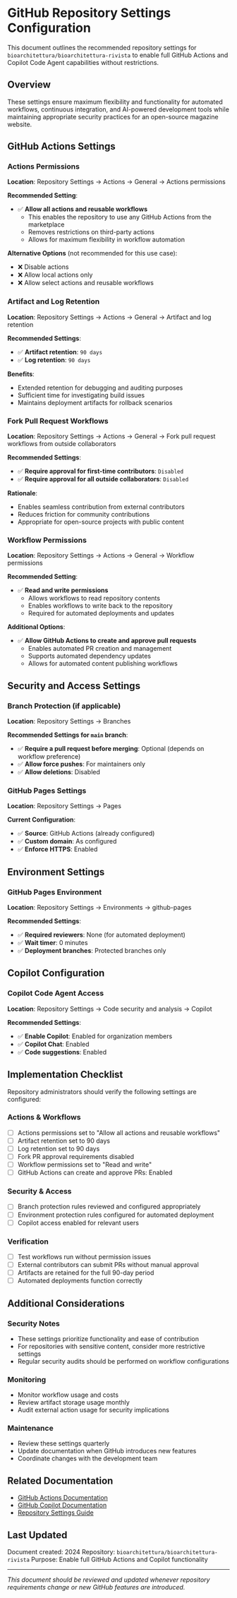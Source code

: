 # GitHub Repository Settings Configuration

This document outlines the recommended repository settings for `bioarchitettura/bioarchitettura-rivista` to enable full GitHub Actions and Copilot Code Agent capabilities without restrictions.

## Overview

These settings ensure maximum flexibility and functionality for automated workflows, continuous integration, and AI-powered development tools while maintaining appropriate security practices for an open-source magazine website.

## GitHub Actions Settings

### Actions Permissions

**Location**: Repository Settings → Actions → General → Actions permissions

**Recommended Setting**: 
- ✅ **Allow all actions and reusable workflows**
  - This enables the repository to use any GitHub Actions from the marketplace
  - Removes restrictions on third-party actions
  - Allows for maximum flexibility in workflow automation

**Alternative Options** (not recommended for this use case):
- ❌ Disable actions
- ❌ Allow local actions only
- ❌ Allow select actions and reusable workflows

### Artifact and Log Retention

**Location**: Repository Settings → Actions → General → Artifact and log retention

**Recommended Settings**:
- ✅ **Artifact retention**: `90 days`
- ✅ **Log retention**: `90 days`

**Benefits**:
- Extended retention for debugging and auditing purposes
- Sufficient time for investigating build issues
- Maintains deployment artifacts for rollback scenarios

### Fork Pull Request Workflows

**Location**: Repository Settings → Actions → General → Fork pull request workflows from outside collaborators

**Recommended Settings**:
- ✅ **Require approval for first-time contributors**: `Disabled`
- ✅ **Require approval for all outside collaborators**: `Disabled`

**Rationale**:
- Enables seamless contribution from external contributors
- Reduces friction for community contributions
- Appropriate for open-source projects with public content

### Workflow Permissions

**Location**: Repository Settings → Actions → General → Workflow permissions

**Recommended Setting**:
- ✅ **Read and write permissions**
  - Allows workflows to read repository contents
  - Enables workflows to write back to the repository
  - Required for automated deployments and updates

**Additional Options**:
- ✅ **Allow GitHub Actions to create and approve pull requests**
  - Enables automated PR creation and management
  - Supports automated dependency updates
  - Allows for automated content publishing workflows

## Security and Access Settings

### Branch Protection (if applicable)

**Location**: Repository Settings → Branches

**Recommended Settings for `main` branch**:
- ✅ **Require a pull request before merging**: Optional (depends on workflow preference)
- ✅ **Allow force pushes**: For maintainers only
- ✅ **Allow deletions**: Disabled

### GitHub Pages Settings

**Location**: Repository Settings → Pages

**Current Configuration**:
- ✅ **Source**: GitHub Actions (already configured)
- ✅ **Custom domain**: As configured
- ✅ **Enforce HTTPS**: Enabled

## Environment Settings

### GitHub Pages Environment

**Location**: Repository Settings → Environments → github-pages

**Recommended Settings**:
- ✅ **Required reviewers**: None (for automated deployment)
- ✅ **Wait timer**: 0 minutes
- ✅ **Deployment branches**: Protected branches only

## Copilot Configuration

### Copilot Code Agent Access

**Location**: Repository Settings → Code security and analysis → Copilot

**Recommended Settings**:
- ✅ **Enable Copilot**: Enabled for organization members
- ✅ **Copilot Chat**: Enabled
- ✅ **Code suggestions**: Enabled

## Implementation Checklist

Repository administrators should verify the following settings are configured:

### Actions & Workflows
- [ ] Actions permissions set to "Allow all actions and reusable workflows"
- [ ] Artifact retention set to 90 days
- [ ] Log retention set to 90 days
- [ ] Fork PR approval requirements disabled
- [ ] Workflow permissions set to "Read and write"
- [ ] GitHub Actions can create and approve PRs: Enabled

### Security & Access
- [ ] Branch protection rules reviewed and configured appropriately
- [ ] Environment protection rules configured for automated deployment
- [ ] Copilot access enabled for relevant users

### Verification
- [ ] Test workflows run without permission issues
- [ ] External contributors can submit PRs without manual approval
- [ ] Artifacts are retained for the full 90-day period
- [ ] Automated deployments function correctly

## Additional Considerations

### Security Notes
- These settings prioritize functionality and ease of contribution
- For repositories with sensitive content, consider more restrictive settings
- Regular security audits should be performed on workflow configurations

### Monitoring
- Monitor workflow usage and costs
- Review artifact storage usage monthly
- Audit external action usage for security implications

### Maintenance
- Review these settings quarterly
- Update documentation when GitHub introduces new features
- Coordinate changes with the development team

## Related Documentation

- [GitHub Actions Documentation](https://docs.github.com/en/actions)
- [GitHub Copilot Documentation](https://docs.github.com/en/copilot)
- [Repository Settings Guide](https://docs.github.com/en/repositories/managing-your-repositorys-settings-and-features)

## Last Updated

Document created: 2024
Repository: `bioarchitettura/bioarchitettura-rivista`
Purpose: Enable full GitHub Actions and Copilot functionality

---

*This document should be reviewed and updated whenever repository requirements change or new GitHub features are introduced.*